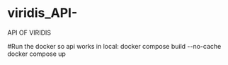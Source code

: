 # viridis_API-
API OF VIRIDIS 

#Run the docker so api works in local:
docker compose build --no-cache
docker compose up 

